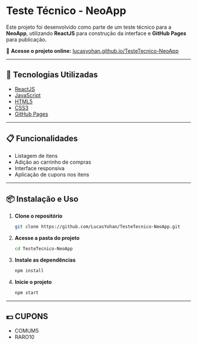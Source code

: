 # Teste Técnico - NeoApp

Este projeto foi desenvolvido como parte de um teste técnico para a **NeoApp**, utilizando **ReactJS** para construção da interface e **GitHub Pages** para publicação.

🔗 **Acesse o projeto online:** [lucasyohan.github.io/TesteTecnico-NeoApp](https://lucasyohan.github.io/TesteTecnico-NeoApp/)

---

## 🚀 Tecnologias Utilizadas

- [ReactJS](https://reactjs.org/)
- [JavaScript](https://developer.mozilla.org/pt-BR/docs/Web/JavaScript)
- [HTML5](https://developer.mozilla.org/pt-BR/docs/Web/HTML)
- [CSS3](https://developer.mozilla.org/pt-BR/docs/Web/CSS)
- [GitHub Pages](https://pages.github.com/)

---

## 📋 Funcionalidades

- Listagem de itens
- Adição ao carrinho de compras
- Interface responsiva
- Aplicação de cupons nos itens

---

## 📦 Instalação e Uso

1. **Clone o repositório**
   ```bash
   git clone https://github.com/LucasYohan/TesteTecnico-NeoApp.git

2. **Acesse a pasta do projeto**
   ```bash
   cd TesteTecnico-NeoApp

1. **Instale as dependências**
   ```bash
   npm install

4. **Inicie o projeto**
   ```bash
   npm start

---

## 💵 CUPONS

- COMUM5
- RARO10
